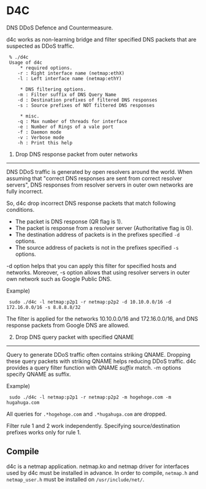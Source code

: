 D4C
===

DNS DDoS Defence and Countermeasure.

d4c works as non-learning bridge and filter specified DNS packets that 
are suspected as DDoS traffic.


	 % ./d4c 
	 Usage of d4c
	 	 * required options.
	 	-r : Right interface name (netmap:ethX)
	 	-l : Left interface name (netmap:ethY)
	 
	 	 * DNS filtering options.
	 	-m : Filter suffix of DNS Query Name
	 	-d : Destination prefixes of filtered DNS responses
	 	-s : Source prefixes of NOT filtered DNS responses
	 
	 	 * misc.
	 	-q : Max number of threads for interface
	 	-e : Number of Rings of a vale port
	 	-f : Daemon mode
	 	-v : Verbose mode
	 	-h : Print this help


1. Drop DNS response packet from outer networks
-----------------------------------------------

DNS DDoS traffic is generated by open resolvers around the world.
When assuming that "correct DNS responses are sent from correct resolver
servers", DNS responses from resolver servers in outer own networks are fully
incorrect.

So, d4c drop incorrect DNS response packets that match following conditions.

- The packet is DNS response (QR flag is 1).
- The packet is response from a resolver server (Authoritative flag is 0).
- The destination address of packets is in the prefixes specified `-d` options.
- The source address of packets is not in the prefixes specified `-s` options.

-d option helps that you can apply this filter for specified hosts and networks.
Moreover, -s option allows that using resolver servers in outer own network
such as Google Public DNS.

Example)

	 sudo ./d4c -l netmap:p2p1 -r netmap:p2p2 -d 10.10.0.0/16 -d 172.16.0.0/16 -s 8.8.8.8/32

The filter is applied for the networks 10.10.0.0/16 and 172.16.0.0/16,
and DNS response packets from Google DNS are allowed.


2. Drop DNS query packet with specified QNAME
---------------------------------------------

Query to generate DDoS traffic often contains striking QNAME.
Dropping these query packets with striking QNAME helps reducing DDoS traffic.
d4c provides a query filter function with QNAME _suffix_ match.
-m options specify QNAME as suffix.

Example)

	 sudo ./d4c -l netmap:p2p1 -r netmap:p2p2 -m hogehoge.com -m hugahuga.com

All queries for `.*hogehoge.com` and `.*hugahuga.com` are dropped.


Filter rule 1 and 2 work independently. Specifying source/destination prefixes
works only for rule 1.

Compile
-------

d4c is a netmap application. netmap.ko and netmap driver for interfaces used
by d4c must be installed in advance. In order to compile, `netmap.h` and	`netmap_user.h` must be installed on `/usr/include/net/`.
